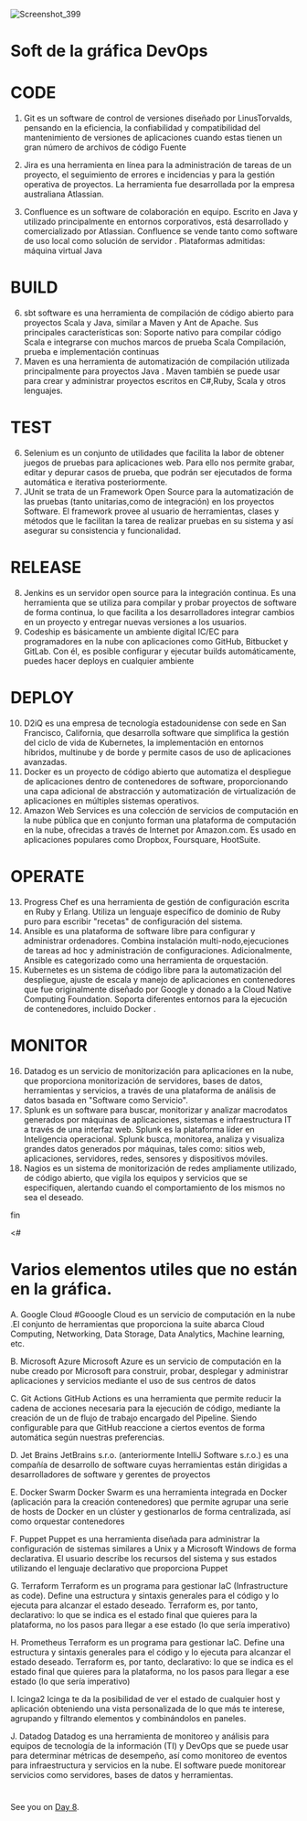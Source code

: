 








![Screenshot_399](https://user-images.githubusercontent.com/96561825/169953008-aa376087-a396-479b-9efa-fbe046590de4.png)


#
#

# Soft de la gráfica DevOps
#

                            
# CODE

1. Git es un software de control de versiones diseñado por LinusTorvalds, pensando en la eficiencia, la confiabilidad y compatibilidad del mantenimiento de versiones de aplicaciones cuando estas tienen un gran número de archivos de código Fuente
2. Jira es una herramienta en línea para la administración de tareas de un proyecto, el seguimiento de errores e incidencias y para la gestión operativa de proyectos. La herramienta fue desarrollada por la empresa australiana Atlassian.

3. Confluence es un software de colaboración en equipo. Escrito en Java y utilizado principalmente en entornos corporativos, está desarrollado y comercializado por Atlassian. Confluence se vende tanto como software de uso local como solución de servidor . Plataformas admitidas: máquina virtual Java 
 
# BUILD

6. sbt software es una herramienta de compilación de código abierto para proyectos Scala y Java, similar a Maven y Ant de Apache. Sus principales características son: Soporte nativo para compilar código Scala e integrarse con muchos marcos de prueba Scala Compilación, prueba e implementación continuas
7. Maven es una herramienta de automatización de compilación utilizada principalmente para proyectos Java . Maven también se puede usar para crear y administrar proyectos escritos en C#,Ruby, Scala y otros lenguajes.

# TEST

6. Selenium es un conjunto de utilidades que facilita la labor de obtener juegos de pruebas para aplicaciones web. Para ello nos permite grabar, editar y depurar
casos de prueba, que podrán ser ejecutados de forma automática e iterativa posteriormente. 
7. JUnit se trata de un Framework Open Source para la automatización de las pruebas (tanto unitarias,como de integración) en los proyectos Software. El framework
provee al usuario de herramientas, clases y métodos que le facilitan la tarea de realizar pruebas en su sistema y así asegurar su consistencia y funcionalidad.

# RELEASE

8. Jenkins es un servidor open source para la integración continua. Es una herramienta que se utiliza para compilar y probar proyectos de software de forma continua, lo que facilita a los desarrolladores integrar cambios en un proyecto y entregar nuevas versiones a los usuarios.
9. Codeship es básicamente un ambiente digital IC/EC para programadores en la nube con aplicaciones como GitHub, Bitbucket y GitLab. Con él, es posible configurar y ejecutar builds automáticamente, puedes hacer deploys en cualquier ambiente

# DEPLOY

10. D2iQ es una empresa de tecnología estadounidense con sede en San Francisco, California, que desarrolla software que simplifica la gestión del ciclo de vida de Kubernetes, la implementación en entornos híbridos, multinube y de borde y permite casos de uso de aplicaciones avanzadas.
11. Docker es un proyecto de código abierto que automatiza el despliegue de aplicaciones dentro de contenedores de software, proporcionando una capa adicional de abstracción y automatización de virtualización de aplicaciones en múltiples sistemas operativos.
12. Amazon Web Services es una colección de servicios de computación en la nube pública que en conjunto forman una plataforma de computación en la nube, ofrecidas a través de Internet por Amazon.com. Es usado en aplicaciones populares como Dropbox, Foursquare, HootSuite.

# OPERATE

13. Progress Chef es una herramienta de gestión de configuración escrita en Ruby y Erlang. Utiliza un lenguaje específico de dominio de Ruby puro para escribir "recetas" de configuración del sistema. 
14. Ansible es una plataforma de software libre para configurar y administrar ordenadores. Combina instalación multi-nodo,ejecuciones de tareas ad hoc y administración de configuraciones. Adicionalmente, Ansible es categorizado como una herramienta de orquestación.
15. Kubernetes es un sistema de código libre para la automatización del despliegue, ajuste de escala y manejo de aplicaciones en contenedores que fue originalmente diseñado por Google y donado a la Cloud Native Computing Foundation. Soporta diferentes entornos para la ejecución de contenedores, incluido Docker .


# MONITOR

16. Datadog es un servicio de monitorización para aplicaciones en la nube, que proporciona monitorización de servidores, bases de datos, herramientas y servicios, a través de una plataforma de análisis de datos basada en "Software como Servicio".
17. Splunk es un software para buscar, monitorizar y analizar macrodatos generados por máquinas de aplicaciones, sistemas e infraestructura IT a través de una interfaz web. Splunk es la plataforma líder en Inteligencia operacional. Splunk busca, monitorea, analiza y visualiza grandes datos generados por máquinas, tales como: sitios web, aplicaciones, servidores, redes, sensores y dispositivos móviles.
18. Nagios es un sistema de monitorización de redes ampliamente utilizado, de código abierto, que vigila los equipos y servicios que se especifiquen, alertando cuando el comportamiento de los mismos no sea el deseado.

fin

<#
#
# Varios elementos utiles que no están en la gráfica.
        
A. Google Cloud
#Gooogle Cloud es un servicio de computación en la nube .El conjunto de herramientas que proporciona la suite abarca Cloud Computing, Networking, Data Storage, Data Analytics, Machine learning, etc.

B. Microsoft Azure
Microsoft Azure es un servicio de computación en la nube creado por Microsoft para construir, probar, desplegar y administrar aplicaciones y servicios mediante el uso de sus centros de datos

C. Git Actions
GitHub Actions es una herramienta que permite reducir la cadena de acciones necesaria para la ejecución de código, mediante la creación de un de flujo de trabajo encargado del Pipeline. Siendo configurable para que GitHub reaccione a ciertos eventos de forma automática según nuestras preferencias.

D. Jet Brains
JetBrains s.r.o. (anteriormente IntelliJ Software s.r.o.) es una
compañía de desarrollo de software cuyas herramientas están
dirigidas a desarrolladores de software y gerentes de proyectos

E. Docker Swarm
Docker Swarm es una herramienta integrada en Docker (aplicación para la creación contenedores) que permite agrupar una serie de hosts de Docker en un clúster y gestionarlos de forma centralizada, así como orquestar contenedores

F. Puppet
Puppet es una herramienta diseñada para administrar la configuración de sistemas similares a Unix y a Microsoft Windows de forma declarativa. El usuario describe los recursos del sistema y sus estados utilizando el lenguaje declarativo que proporciona Puppet

G. Terraform
Terraform es un programa para gestionar IaC (Infrastructure as code). Define una estructura y sintaxis generales para el código y lo ejecuta para alcanzar el estado deseado. Terraform es, por tanto, declarativo: lo que se indica es el estado final que quieres para la plataforma, no los pasos para llegar a ese estado (lo que sería
imperativo)

H. Prometheus
Terraform es un programa para gestionar IaC. Define una estructura y sintaxis generales para el código y lo ejecuta para alcanzar el estado deseado. Terraform es, por tanto, declarativo: lo que se indica es el estado final que quieres para la plataforma, no los pasos para llegar a ese estado (lo que sería imperativo)

I. Icinga2
Icinga te da la posibilidad de ver el estado de cualquier host y aplicación obteniendo una vista personalizada de lo que más te interese, agrupando y filtrando elementos y combinándolos en paneles.

J. Datadog
Datadog es una herramienta de monitoreo y análisis para equipos de tecnología de la información (TI) y DevOps que se puede usar para determinar métricas de desempeño, así como monitoreo de eventos para infraestructura y servicios en la nube. El software puede monitorear servicios como servidores, bases de datos y herramientas.









#
#
#
#
#
#







See you on [Day 8](day08.md). 

